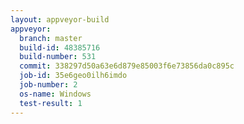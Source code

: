 ```yaml
---
layout: appveyor-build
appveyor:
  branch: master
  build-id: 48385716
  build-number: 531
  commit: 338297d50a63e6d879e85003f6e73856da0c895c
  job-id: 35e6geo0ilh6imdo
  job-number: 2
  os-name: Windows
  test-result: 1
---
```

